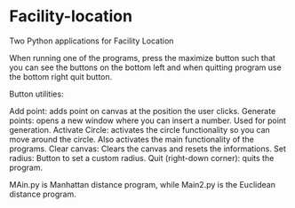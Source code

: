 # Facility-location
Two Python applications for Facility Location

When running one of the programs, press the maximize button such that you can see the buttons on the bottom left and when quitting program use the bottom right quit button.

Button utilities:

Add point: adds point on canvas at the position the user clicks.
Generate points: opens a new window where you can insert a number. Used for point generation.
Activate Circle: activates the circle functionality so you can move around the circle. Also activates the main functionality of the programs.
Clear canvas: Clears the canvas and resets the informations.
Set radius: Button to set a custom radius.
Quit (right-down corner): quits the program.

MAin.py is Manhattan distance program, while Main2.py is the Euclidean distance program.
